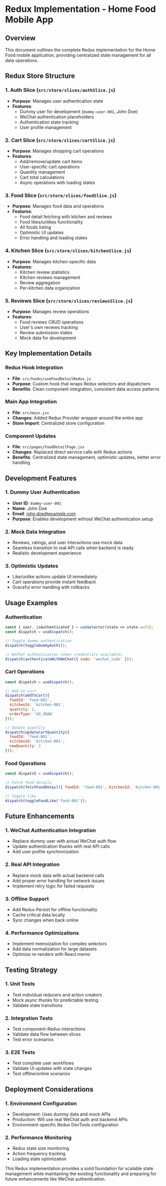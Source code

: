 # Redux Implementation - Home Food Mobile App

## Overview

This document outlines the complete Redux implementation for the Home Food mobile application, providing centralized state management for all data operations.

## Redux Store Structure

### 1. Auth Slice (`src/store/slices/authSlice.js`)

- **Purpose**: Manages user authentication state
- **Features**:
  - Dummy user for development (`dummy-user-001`, John Doe)
  - WeChat authentication placeholders
  - Authentication state tracking
  - User profile management

### 2. Cart Slice (`src/store/slices/cartSlice.js`)

- **Purpose**: Manages shopping cart operations
- **Features**:
  - Add/remove/update cart items
  - User-specific cart operations
  - Quantity management
  - Cart total calculations
  - Async operations with loading states

### 3. Food Slice (`src/store/slices/foodSlice.js`)

- **Purpose**: Manages food data and operations
- **Features**:
  - Food detail fetching with kitchen and reviews
  - Food likes/unlikes functionality
  - All foods listing
  - Optimistic UI updates
  - Error handling and loading states

### 4. Kitchen Slice (`src/store/slices/kitchenSlice.js`)

- **Purpose**: Manages kitchen-specific data
- **Features**:
  - Kitchen review statistics
  - Kitchen reviews management
  - Review aggregation
  - Per-kitchen data organization

### 5. Reviews Slice (`src/store/slices/reviewsSlice.js`)

- **Purpose**: Manages review operations
- **Features**:
  - Food reviews CRUD operations
  - User's own reviews tracking
  - Review submission states
  - Mock data for development

## Key Implementation Details

### Redux Hook Integration

- **File**: `src/hooks/useFoodDetailRedux.js`
- **Purpose**: Custom hook that wraps Redux selectors and dispatchers
- **Benefits**: Clean component integration, consistent data access patterns

### Main App Integration

- **File**: `src/main.jsx`
- **Changes**: Added Redux Provider wrapper around the entire app
- **Store Import**: Centralized store configuration

### Component Updates

- **File**: `src/pages/FoodDetailPage.jsx`
- **Changes**: Replaced direct service calls with Redux actions
- **Benefits**: Centralized state management, optimistic updates, better error handling

## Development Features

### 1. Dummy User Authentication

- **User ID**: `dummy-user-001`
- **Name**: John Doe
- **Email**: <john.doe@example.com>
- **Purpose**: Enables development without WeChat authentication setup

### 2. Mock Data Integration

- Reviews, ratings, and user interactions use mock data
- Seamless transition to real API calls when backend is ready
- Realistic development experience

### 3. Optimistic Updates

- Like/unlike actions update UI immediately
- Cart operations provide instant feedback
- Graceful error handling with rollbacks

## Usage Examples

### Authentication

```javascript
const { user, isAuthenticated } = useSelector(state => state.auth);
const dispatch = useDispatch();

// Toggle dummy authentication
dispatch(toggleDummyAuth());

// WeChat authentication (when credentials available)
dispatch(authenticateWithWeChat({ code: 'wechat_code' }));
```

### Cart Operations

```javascript
const dispatch = useDispatch();

// Add to cart
dispatch(addToCart({
  foodId: 'food-001',
  kitchenId: 'kitchen-001',
  quantity: 2,
  orderType: 'GO_GRAB'
}));

// Update quantity
dispatch(updateCartQuantity({
  foodId: 'food-001',
  kitchenId: 'kitchen-001',
  newQuantity: 3
}));
```

### Food Operations

```javascript
const dispatch = useDispatch();

// Fetch food details
dispatch(fetchFoodDetail({ foodId: 'food-001', kitchenId: 'kitchen-001' }));

// Toggle like
dispatch(toggleFoodLike('food-001'));
```

## Future Enhancements

### 1. WeChat Authentication Integration

- Replace dummy user with actual WeChat auth flow
- Update authentication thunks with real API calls
- Add user profile synchronization

### 2. Real API Integration

- Replace mock data with actual backend calls
- Add proper error handling for network issues
- Implement retry logic for failed requests

### 3. Offline Support

- Add Redux Persist for offline functionality
- Cache critical data locally
- Sync changes when back online

### 4. Performance Optimizations

- Implement memoization for complex selectors
- Add data normalization for large datasets
- Optimize re-renders with React.memo

## Testing Strategy

### 1. Unit Tests

- Test individual reducers and action creators
- Mock async thunks for predictable testing
- Validate state transitions

### 2. Integration Tests

- Test component-Redux interactions
- Validate data flow between slices
- Test error scenarios

### 3. E2E Tests

- Test complete user workflows
- Validate UI updates with state changes
- Test offline/online scenarios

## Deployment Considerations

### 1. Environment Configuration

- Development: Uses dummy data and mock APIs
- Production: Will use real WeChat auth and backend APIs
- Environment-specific Redux DevTools configuration

### 2. Performance Monitoring

- Redux state size monitoring
- Action frequency tracking
- Loading state optimization

This Redux implementation provides a solid foundation for scalable state management while maintaining the existing functionality and preparing for future enhancements like WeChat authentication.
